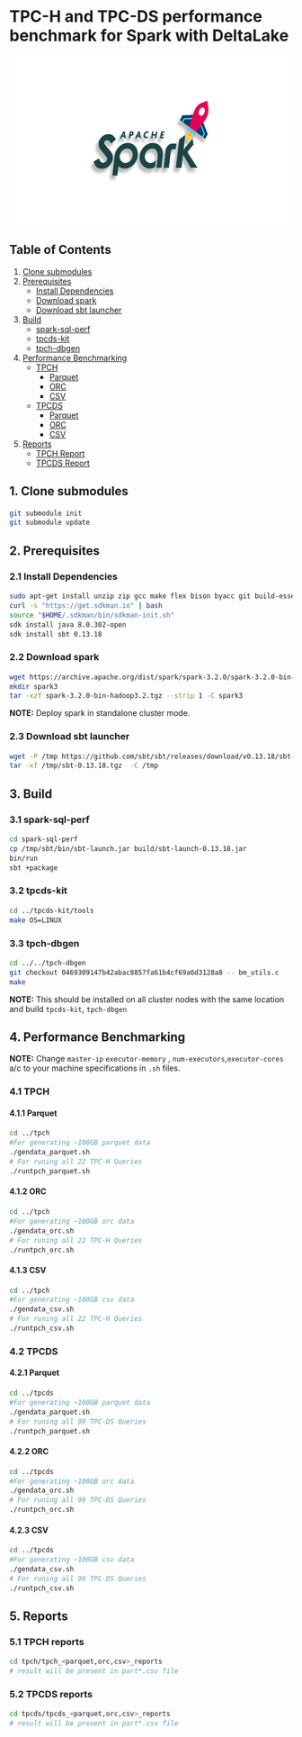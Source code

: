 # TPC-H and TPC-DS performance benchmark for Spark with DeltaLake

<div align="center">
	<img width="500" height="300" src="logo/spark_benchmark.png" alt="spark_benchmark">
</div>

## Table of Contents

1. [Clone submodules](#1-clone-submodules)
2. [Prerequisites](#2-prerequisites)
    - [Install Dependencies](#21-install-dependencies)
    - [Download spark](#22-download-spark)
    - [Download sbt launcher](#23-download-sbt-launcher)
3. [Build](#3-build)
    - [spark-sql-perf](#31-spark-sql-perf)
    - [tpcds-kit](#32-tpcds-kit)
    - [tpch-dbgen](#33-tpch-dbgen)
4. [Performance Benchmarking](#4-performance-benchmarking)
    - [TPCH](#41-tpch)
        - [Parquet](#411-parquet)
        - [ORC](#412-orc)
        - [CSV](#413-csv)
    - [TPCDS](#42-tpcds)
        - [Parquet](#421-parquet)
        - [ORC](#422-orc)
        - [CSV](#423-csv)
5. [Reports](#5-reports)
    - [TPCH Report](#51-tpch-reports)
    - [TPCDS Report](#52-tpcds-reports)

## 1. Clone submodules

```bash
git submodule init
git submodule update
```

## 2. Prerequisites

### 2.1 Install Dependencies

```bash
sudo apt-get install unzip zip gcc make flex bison byacc git build-essential -y
curl -s "https://get.sdkman.io" | bash
source "$HOME/.sdkman/bin/sdkman-init.sh"
sdk install java 8.0.302-open
sdk install sbt 0.13.18
```

### 2.2 Download spark

```bash
wget https://archive.apache.org/dist/spark/spark-3.2.0/spark-3.2.0-bin-hadoop3.2.tgz
mkdir spark3
tar -xzf spark-3.2.0-bin-hadoop3.2.tgz --strip 1 -C spark3
```

**NOTE:** Deploy spark in standalone cluster mode.

### 2.3 Download sbt launcher

```bash
wget -P /tmp https://github.com/sbt/sbt/releases/download/v0.13.18/sbt-0.13.18.tgz
tar -xf /tmp/sbt-0.13.18.tgz  -C /tmp
```

## 3. Build

### 3.1 spark-sql-perf

```bash
cd spark-sql-perf
cp /tmp/sbt/bin/sbt-launch.jar build/sbt-launch-0.13.18.jar
bin/run
sbt +package
```

### 3.2 tpcds-kit

```bash
cd ../tpcds-kit/tools
make OS=LINUX
```

### 3.3 tpch-dbgen

```bash
cd ../../tpch-dbgen
git checkout 0469309147b42abac8857fa61b4cf69a6d3128a8 -- bm_utils.c
make
```

**NOTE:** This should be installed on all cluster nodes with the same location and build `tpcds-kit`, `tpch-dbgen`

## 4. Performance Benchmarking

**NOTE:** Change `master-ip` `executor-memory` , `num-executors`,`executor-cores` a/c to your machine specifications in `.sh` files.

### 4.1 TPCH

#### 4.1.1 Parquet

```bash
cd ../tpch
#For generating ~100GB parquet data
./gendata_parquet.sh
# For runing all 22 TPC-H Queries
./runtpch_parquet.sh
```

#### 4.1.2 ORC

```bash
cd ../tpch
#For generating ~100GB orc data
./gendata_orc.sh
# For runing all 22 TPC-H Queries
./runtpch_orc.sh
```

#### 4.1.3 CSV

```bash
cd ../tpch
#For generating ~100GB csv data
./gendata_csv.sh
# For runing all 22 TPC-H Queries
./runtpch_csv.sh
```

### 4.2 TPCDS

#### 4.2.1 Parquet

```bash
cd ../tpcds
#For generating ~100GB parquet data
./gendata_parquet.sh
# For runing all 99 TPC-DS Queries
./runtpch_parquet.sh
```

#### 4.2.2 ORC

```bash
cd ../tpcds
#For generating ~100GB orc data
./gendata_orc.sh
# For runing all 99 TPC-DS Queries
./runtpch_orc.sh
```

#### 4.2.3 CSV

```bash
cd ../tpcds
#For generating ~100GB csv data
./gendata_csv.sh
# For runing all 99 TPC-DS Queries
./runtpch_csv.sh
```

## 5. Reports

### 5.1 TPCH reports

```bash
cd tpch/tpch_<parquet,orc,csv>_reports
# result will be present in part*.csv file
```

### 5.2 TPCDS reports

```bash
cd tpcds/tpcds_<parquet,orc,csv>_reports
# result will be present in part*.csv file
```
